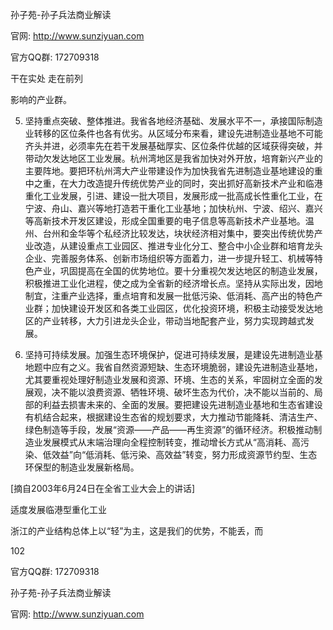 孙子苑-孙子兵法商业解读

官网: http://www.sunziyuan.com

官方QQ群: 172709318

干在实处 走在前列

影响的产业群。

5. 坚持重点突破、整体推进。我省各地经济基础、发展水平不一，承接国际制造业转移的区位条件也各有优劣。从区域分布来看，建设先进制造业基地不可能齐头并进，必须率先在若干发展基础厚实、区位条件优越的区域获得突破，并带动欠发达地区工业发展。杭州湾地区是我省加快对外开放，培育新兴产业的主要阵地。要把环杭州湾大产业带建设作为加快我省先进制造业基地建设的重中之重，在大力改造提升传统优势产业的同时，突出抓好高新技术产业和临港重化工业发展，引进、建设一批大项目，发展形成一批高成长性重化工业，在宁波、舟山、嘉兴等地打造若干重化工业基地；加快杭州、宁波、绍兴、嘉兴等高新技术开发区建设，形成全国重要的电子信息等高新技术产业基地。温州、台州和金华等个私经济比较发达，块状经济相对集中，要突出传统优势产业改造，从建设重点工业园区、推进专业化分工、整合中小企业群和培育龙头企业、完善服务体系、创新市场组织等方面着力，进一步提升轻工、机械等特色产业，巩固提高在全国的优势地位。要十分重视欠发达地区的制造业发展，积极推进工业化进程，使之成为全省新的经济增长点。坚持从实际出发，因地制宜，注重产业选择，重点培育和发展一批低污染、低消耗、高产出的特色产业群；加快建设开发区和各类工业园区，优化投资环境，积极主动接受发达地区的产业转移，大力引进龙头企业，带动当地配套产业，努力实现跨越式发展。

6. 坚持可持续发展。加强生态环境保护，促进可持续发展，是建设先进制造业基地题中应有之义。我省自然资源短缺、生态环境脆弱，建设先进制造业基地，尤其要重视处理好制造业发展和资源、环境、生态的关系，牢固树立全面的发展观，决不能以浪费资源、牺牲环境、破坏生态为代价，决不能以当前的、局部的利益去损害未来的、全面的发展。要把建设先进制造业基地和生态省建设有机结合起来，根据建设生态省的规划要求，大力推动节能降耗、清洁生产、绿色制造等手段，发展“资源——产品——再生资源”的循环经济。积极推动制造业发展模式从末端治理向全程控制转变，推动增长方式从“高消耗、高污染、低效益”向“低消耗、低污染、高效益”转变，努力形成资源节约型、生态环保型的制造业发展新格局。

[摘自2003年6月24日在全省工业大会上的讲话]

适度发展临港型重化工业

浙江的产业结构总体上以“轻”为主，这是我们的优势，不能丢，而

102

官方QQ群: 172709318

孙子苑-孙子兵法商业解读

官网: http://www.sunziyuan.com